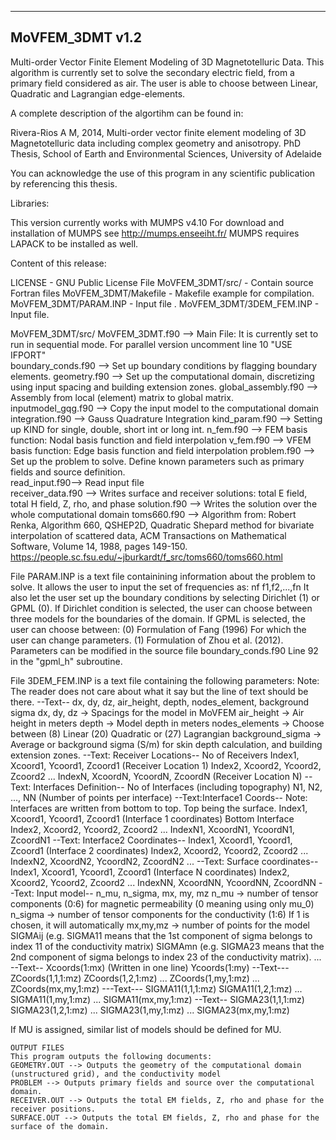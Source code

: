 -----------------------------------------
MoVFEM_3DMT v1.2
-----------------------------------------
Multi-order Vector Finite Element Modeling of 3D Magnetotelluric Data. 
This algorithm is currently set to solve the secondary electric field, 
from a primary field considered as air. The user is able to choose between
Linear, Quadratic and Lagrangian edge-elements. 

A complete description of the algortihm can be found in:

Rivera-Rios A M, 2014, Multi-order vector finite element modeling of 3D 
Magnetotelluric data including complex geometry and anisotropy. PhD Thesis, 
School of Earth and Environmental Sciences, University of Adelaide

You can acknowledge the use of this program in any scientific publication 
by referencing this thesis.

Libraries:

This version currently works with MUMPS v4.10 
For download and installation of MUMPS see http://mumps.enseeiht.fr/
MUMPS requires LAPACK to be installed as well.


Content of this release:

LICENSE - GNU Public License File
MoVFEM_3DMT/src/ - Contain source Fortran files
MoVFEM_3DMT/Makefile - Makefile example for compilation.
MoVFEM_3DMT/PARAM.INP - Input file .
MoVFEM_3DMT/3DEM_FEM.INP - Input file.

MoVFEM_3DMT/src/
MoVFEM_3DMT.f90 --> Main File: It is currently set to run in sequential mode. For parallel version uncomment line 10 "USE IFPORT"	
boundary_conds.f90	--> Set up boundary conditions by flagging boundary elements.
geometry.f90	--> Set up the computational domain, discretizing using input spacing and building extension zones.
global_assembly.f90 --> Assembly from local (element) matrix to global matrix.	
inputmodel_gqg.f90	--> Copy the input model to the computational domain
integration.f90	--> Gauss Quadrature Integration
kind_param.f90	--> Setting up KIND for single, double, short int or long int.
n_fem.f90	--> FEM basis function: Nodal basis function and field interpolation
v_fem.f90  --> VFEM basis function: Edge basis function and field interpolation
problem.f90 --> Set up the problem to solve. Define known parameters such as primary fields and source definition.	
read_input.f90--> Read input file	
receiver_data.f90 -->	Writes surface and receiver solutions: total E field, total H field, Z, rho, and phase
solution.f90	--> Writes the solution over the whole computational domain
toms660.f90	--> Algorithm from:
	Robert Renka, Algorithm 660, QSHEP2D, Quadratic Shepard method for bivariate interpolation of scattered data,
	ACM Transactions on Mathematical Software, Volume 14, 1988, pages 149-150.
	https://people.sc.fsu.edu/~jburkardt/f_src/toms660/toms660.html


File PARAM.INP is a text file containining information about the problem to solve.
It allows the user to input the set of frequencies as:
nf
f1,f2,...,fn
It also let the user set up the boundary conditions by selecting Dirichlet (1) or GPML (0).
If Dirichlet condition is selected, the user can choose between three models for the
boundaries of the domain.
If GPML is selected, the user can choose between:
(0) Formulation of Fang (1996) For which the user can change parameters.
(1) Formulation of Zhou et al. (2012). Parameters can be modified in the source file
boundary_conds.f90 Line 92 in the "gpml_h" subroutine.

File 3DEM_FEM.INP is a text file containing the following parameters:
Note: The reader does not care about what it say but the line of text should be there.
--Text-- 
dx, dy, dz, air_height, depth, nodes_element, background sigma
	dx, dy, dz -> Spacings for the model in MoVFEM
	air_height -> Air height in meters
	depth -> Model depth in meters
	nodes_elements -> Choose between (8) Linear (20) Quadratic or (27) Lagrangian
	background_sigma -> Average or background sigma (S/m) for skin depth calculation, and building extension zones. 
--Text: Receiver Locations--
No of Receivers
Index1, Xcoord1, Ycoord1, Zcoord1 (Receiver Location 1)
Index2, Xcoord2, Ycoord2, Zcoord2
...
IndexN, XcoordN, YcoordN, ZcoordN (Receiver Location N)
--Text: Interfaces Definition--
No of Interfaces (including topography)
N1, N2, ..., NN (Number of points per interface)
--Text:Interface1 Coords-- Note: Interfaces are written from bottom to top. Top being the surface.
Index1, Xcoord1, Ycoord1, Zcoord1 (Interface 1 coordinates) Bottom Interface
Index2, Xcoord2, Ycoord2, Zcoord2
...
IndexN1, XcoordN1, YcoordN1, ZcoordN1
--Text: Interface2 Coordinates--
Index1, Xcoord1, Ycoord1, Zcoord1 (Interface 2 coordinates)
Index2, Xcoord2, Ycoord2, Zcoord2
...
IndexN2, XcoordN2, YcoordN2, ZcoordN2
...
--Text: Surface coordinates--
Index1, Xcoord1, Ycoord1, Zcoord1 (Interface N coordinates)
Index2, Xcoord2, Ycoord2, Zcoord2
...
IndexNN, XcoordNN, YcoordNN, ZcoordNN
--Text: Input model--
n_mu, n_sigma, mx, my, mz 
	n_mu -> number of tensor components (0:6) for magnetic permeability (0 meaning using only mu_0)
	n_sigma -> number of tensor components for the conductivity (1:6) If 1 is chosen, it will automatically
	mx,my,mz -> number of points for the model
SIGMAij (e.g. SIGMA11 means that the 1st component of sigma belongs to index 11 of the conductivity matrix)
SIGMAmn (e.g. SIGMA23 means that the 2nd component of sigma belongs to index 23 of the conductivity matrix).
...
--Text--
Xcoords(1:mx) (Written in one line)
Ycoords(1:my)
--Text---
ZCoords(1,1,1:mz) 
ZCoords(1,2,1:mz)
...
ZCoords(1,my,1:mz)
...
ZCoords(mx,my,1:mz)
---Text--- 
SIGMA11(1,1,1:mz)
SIGMA11(1,2,1:mz)
...
SIGMA11(1,my,1:mz)
...
SIGMA11(mx,my,1:mz)
--Text--
SIGMA23(1,1,1:mz)
SIGMA23(1,2,1:mz)
...
SIGMA23(1,my,1:mz)
...
SIGMA23(mx,my,1:mz)

If MU is assigned, similar list of models should be defined for MU.

~~~~~~~~~~~~~~~~~~~~~~~~~~~~~~~~~~~~~~~~~~~~~~~~~~~~~~~~~
OUTPUT FILES
This program outputs the following documents:
GEOMETRY.OUT --> Outputs the geometry of the computational domain (unstructured grid), and the conductivity model
PROBLEM --> Outputs primary fields and source over the computational domain.
RECEIVER.OUT --> Outputs the total EM fields, Z, rho and phase for the receiver positions.
SURFACE.OUT --> Outputs the total EM fields, Z, rho and phase for the surface of the domain.

